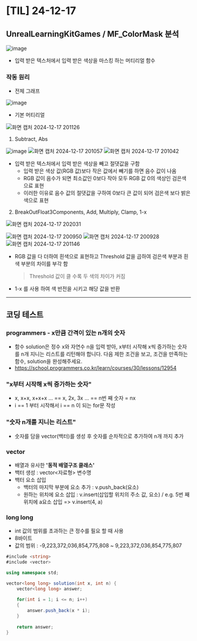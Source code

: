 # [TIL] 24-12-17

## UnrealLearningKitGames / MF_ColorMask 분석
![image](https://github.com/user-attachments/assets/89ecb202-c1e9-4732-84ee-05ff5be58c17)
- 입력 받은 텍스처에서 입력 받은 색상을 마스킹 하는 머티리얼 함수
### 작동 원리
- 전체 그래프
  
![image](https://github.com/user-attachments/assets/f6b1a507-0889-42f9-9b50-4457cd66f9fa)

- 기본 머티리얼

![화면 캡처 2024-12-17 201126](https://github.com/user-attachments/assets/d0c41460-290a-4b2e-bb7f-561efa191764)


1. Subtract, Abs

![image](https://github.com/user-attachments/assets/7632c4c9-4e71-406e-b7ef-7c2177559a7a)
![화면 캡처 2024-12-17 201057](https://github.com/user-attachments/assets/9317178b-cdd2-4ba7-9147-6cf97c806c67)
![화면 캡처 2024-12-17 201042](https://github.com/user-attachments/assets/89fd83b8-6f21-469b-a6c5-097c98163ed3)

- 입력 받은 텍스처에서 입력 받은 색상을 빼고 절댓값을 구함
  - 입력 받은 색상 값(RGB 값)보다 작은 값에서 빼기를 하면 음수 값이 나옴
  - RGB 값이 음수가 되면 최소값인 0보다 작아 모두 RGB 값 0의 색상인 검은색으료 표현
  - 이러한 이유로 음수 값의 절댓값을 구하여 0보다 큰 값이 되어 검은색 보다 밝은 색으로 표현

2. BreakOutFloat3Components, Add, Multiply, Clamp, 1-x

![화면 캡처 2024-12-17 202031](https://github.com/user-attachments/assets/6d202aa4-6baa-473c-8c5e-bc2953763d90)

![화면 캡처 2024-12-17 200950](https://github.com/user-attachments/assets/c22513ed-73b3-4372-ab9e-52daf1149afc)
![화면 캡처 2024-12-17 200928](https://github.com/user-attachments/assets/2d68b69e-f225-4585-847f-a766fb26e700)
![화면 캡처 2024-12-17 201146](https://github.com/user-attachments/assets/d9c0c64c-3bd2-4769-9634-41e6bb4c87ba)

- RGB 값을 다 더하여 흰색으로 표현하고 Threshold 값을 곱하여 검은색 부분과 흰색 부분의 차이를 부각 함
  > Threshold 값이 클 수록 두 색의 차이가 커짐
- 1-x 를 사용 하여 색 반전을 시키고 해당 값을 반환

***
## 코딩 테스트
### programmers - x만큼 간격이 있는 n개의 숫자
- 함수 solution은 정수 x와 자연수 n을 입력 받아, x부터 시작해 x씩 증가하는 숫자를 n개 지니는 리스트를 리턴해야 합니다. 다음 제한 조건을 보고, 조건을 만족하는 함수, solution을 완성해주세요.
- https://school.programmers.co.kr/learn/courses/30/lessons/12954

### "x부터 시작해 x씩 증가하는 숫자"
- x, x+x, x+x+x ... == x, 2x, 3x ... == n번 째 숫자 = nx
- i == 1 부터 시작해서 i == n 이 되는 for문 작성
### "숫자 n개를 지니는 리스트"
- 숫자를 담을 vector(백터)를 생성 후 숫자를 순차적으로 추가하여 n개 까지 추가
### vector
- 배열과 유사한 **'동적 배열구조 클래스'**
- 백터 생성 : vector<자료형> 변수명
- 백터 요소 삽입
  - 백터의 마지막 부분에 요소 추가 : v.push_back(요소)
  - 원하는 위치에 요소 삽입 : v.insert(삽입할 위치의 주소 값, 요소) / e.g. 5번 째 위치에 a요소 삽입 => v.insert(4, a)
### long long
- int 값의 범위를 초과하는 큰 정수를 필요 할 때 사용
- 8바이트
- 값의 범위 : -9,223,372,036,854,775,808 ~ 9,223,372,036,854,775,807

```c#
#include <string>
#include <vector>

using namespace std;

vector<long long> solution(int x, int n) {
    vector<long long> answer;
    
    for(int i = 1; i <= n; i++)
    {
        answer.push_back(x * i);
    }
    
    return answer;
}
```





